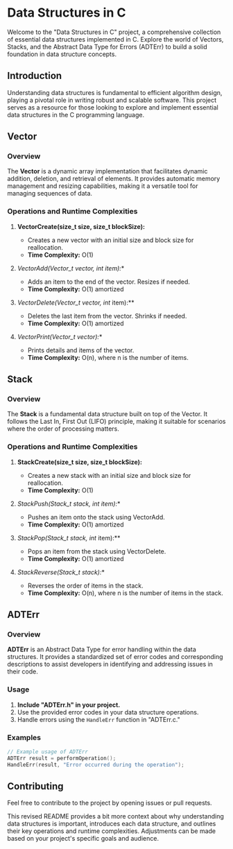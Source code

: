 # Data Structures in C

Welcome to the "Data Structures in C" project, a comprehensive collection of essential data structures implemented in C. Explore the world of Vectors, Stacks, and the Abstract Data Type for Errors (ADTErr) to build a solid foundation in data structure concepts.

## Introduction

Understanding data structures is fundamental to efficient algorithm design, playing a pivotal role in writing robust and scalable software. This project serves as a resource for those looking to explore and implement essential data structures in the C programming language.

## Vector

### Overview

The **Vector** is a dynamic array implementation that facilitates dynamic addition, deletion, and retrieval of elements. It provides automatic memory management and resizing capabilities, making it a versatile tool for managing sequences of data.

### Operations and Runtime Complexities

1. **VectorCreate(size_t size, size_t blockSize):**
   - Creates a new vector with an initial size and block size for reallocation.
   - **Time Complexity:** O(1)

2. **VectorAdd(Vector_t* vector, int item):**
   - Adds an item to the end of the vector. Resizes if needed.
   - **Time Complexity:** O(1) amortized

3. **VectorDelete(Vector_t* vector, int* item):**
   - Deletes the last item from the vector. Shrinks if needed.
   - **Time Complexity:** O(1) amortized

4. **VectorPrint(Vector_t* vector):**
   - Prints details and items of the vector.
   - **Time Complexity:** O(n), where n is the number of items.

## Stack

### Overview

The **Stack** is a fundamental data structure built on top of the Vector. It follows the Last In, First Out (LIFO) principle, making it suitable for scenarios where the order of processing matters.

### Operations and Runtime Complexities

1. **StackCreate(size_t size, size_t blockSize):**
   - Creates a new stack with an initial size and block size for reallocation.
   - **Time Complexity:** O(1)

2. **StackPush(Stack_t* stack, int item):**
   - Pushes an item onto the stack using VectorAdd.
   - **Time Complexity:** O(1) amortized

3. **StackPop(Stack_t* stack, int* item):**
   - Pops an item from the stack using VectorDelete.
   - **Time Complexity:** O(1) amortized

4. **StackReverse(Stack_t* stack):**
   - Reverses the order of items in the stack.
   - **Time Complexity:** O(n), where n is the number of items in the stack.

## ADTErr

### Overview

**ADTErr** is an Abstract Data Type for error handling within the data structures. It provides a standardized set of error codes and corresponding descriptions to assist developers in identifying and addressing issues in their code.

### Usage

1. **Include "ADTErr.h" in your project.**
2. Use the provided error codes in your data structure operations.
3. Handle errors using the `HandleErr` function in "ADTErr.c."

### Examples
```c
// Example usage of ADTErr
ADTErr result = performOperation();
HandleErr(result, "Error occurred during the operation");
```

## Contributing

Feel free to contribute to the project by opening issues or pull requests.


This revised README provides a bit more context about why understanding data structures is important, introduces each data structure, and outlines their key operations and runtime complexities. Adjustments can be made based on your project's specific goals and audience.
